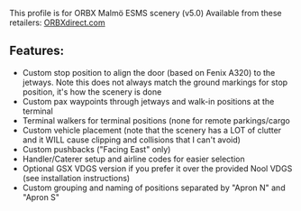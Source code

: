 ﻿<!--- Licensed Under: CC BY-NC 4.0 --->

This profile is for ORBX Malmö ESMS scenery (v5.0)
Available from these retailers: [ORBXdirect.com](https://orbxdirect.com/product/esms-msfs)

## Features:

- Custom stop position to align the door (based on Fenix A320) to the jetways. Note this does not always match the ground markings for stop position, it's how the scenery is done
- Custom pax waypoints through jetways and walk-in positions at the terminal
- Terminal walkers for terminal positions (none for remote parkings/cargo
- Custom vehicle placement (note that the scenery has a LOT of clutter and it WILL cause clipping and collisions that I can't avoid)
- Custom pushbacks ("Facing East" only)
- Handler/Caterer setup and airline codes for easier selection
- Optional GSX VDGS version if you prefer it over the provided Nool VDGS (see installation instructions)
- Custom grouping and naming of positions separated by "Apron N" and "Apron S"